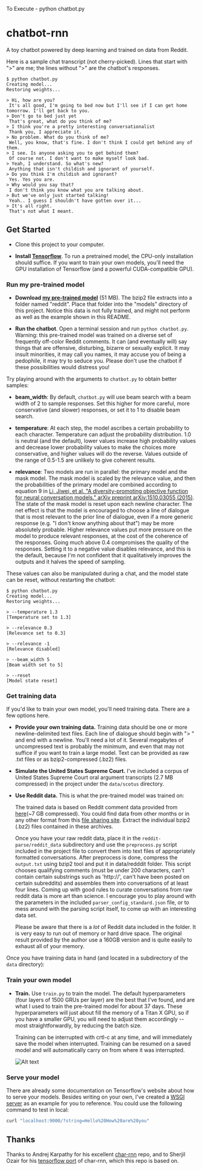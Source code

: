 To Execute - python chatbot.py

# chatbot-rnn
A toy chatbot powered by deep learning and trained on data from Reddit.

Here is a sample chat transcript (not cherry-picked). Lines that start with ">" are me; the lines without ">" are the chatbot's responses.

```
$ python chatbot.py
Creating model...
Restoring weights...

> Hi, how are you?
 It's all good, I'm going to bed now but I'll see if I can get home tomorrow. I'll get back to you.
> Don't go to bed just yet
 That's great, what do you think of me?
> I think you're a pretty interesting conversationalist
 Thank you, I appreciate it.
> No problem. What do you think of me?
 Well, you know, that's fine. I don't think I could get behind any of them.
> I see. Is anyone asking you to get behind them?  
 Of course not. I don't want to make myself look bad.
> Yeah, I understand. So what's new?
 Anything that isn't childish and ignorant of yourself.
> Do you think I'm childish and ignorant?
 Yes. Yes you are.
> Why would you say that?
 I don't think you know what you are talking about.
> But we've only just started talking!
 Yeah.. I guess I shouldn't have gotten over it...
> It's all right.
 That's not what I meant.
 ```

## Get Started

- Clone this project to your computer.

- **Install [Tensorflow](http://www.tensorflow.org/)**. To run a pretrained model, the CPU-only installation should suffice. If you want to train your own models, you'll need the GPU installation of Tensorflow (and a powerful CUDA-compatible GPU).

### Run my pre-trained model

- **Download [my pre-trained model](https://mega.nz/#!KI5z3JQA!WITf7HC8ISAh7tTMVdGH0fncsQHCm0s-NafuHHhVX18)** (51 MB). The bzip2 file extracts into a folder named "reddit". Place that folder into the "models" directory of this project. Notice this data is not fully trained, and might not perform as well as the example shown in this README.

- **Run the chatbot**. Open a terminal session and run `python chatbot.py`. Warning: this pre-trained model was trained on a diverse set of frequently off-color Reddit comments. It can (and eventually will) say things that are offensive, disturbing, bizarre or sexually explicit. It may insult minorities, it may call you names, it may accuse you of being a pedophile, it may try to seduce you. Please don't use the chatbot if these possibilities would distress you!

Try playing around with the arguments to `chatbot.py` to obtain better samples:

- **beam_width**: By default, `chatbot.py` will use beam search with a beam width of 2 to sample responses. Set this higher for more careful, more conservative (and slower) responses, or set it to 1 to disable beam search.

- **temperature**: At each step, the model ascribes a certain probability to each character. Temperature can adjust the probability distribution. 1.0 is neutral (and the default), lower values increase high probability values and decrease lower probability values to make the choices more conservative, and higher values will do the reverse. Values outside of the range of 0.5-1.5 are unlikely to give coherent results.

- **relevance**: Two models are run in parallel: the primary model and the mask model. The mask model is scaled by the relevance value, and then the probabilities of the primary model are combined according to equation 9 in [Li, Jiwei, et al. "A diversity-promoting objective function for neural conversation models." arXiv preprint arXiv:1510.03055 (2015)](https://arxiv.org/abs/1510.03055). The state of the mask model is reset upon each newline character. The net effect is that the model is encouraged to choose a line of dialogue that is most relevant to the prior line of dialogue, even if a more generic response (e.g. "I don't know anything about that") may be more absolutely probable. Higher relevance values put more pressure on the model to produce relevant responses, at the cost of the coherence of the responses. Going much above 0.4 compromises the quality of the responses. Setting it to a negative value disables relevance, and this is the default, because I'm not confident that it qualitatively improves the outputs and it halves the speed of sampling.

These values can also be manipulated during a chat, and the model state can be reset, without restarting the chatbot:

```
$ python chatbot.py
Creating model...
Restoring weights...

> --temperature 1.3
[Temperature set to 1.3]

> --relevance 0.3
[Relevance set to 0.3]

> --relevance -1
[Relevance disabled]

> --beam_width 5
[Beam width set to 5]

> --reset
[Model state reset]
```

### Get training data

If you'd like to train your own model, you'll need training data. There are a few options here.

- **Provide your own training data.** Training data should be one or more newline-delimited text files. Each line of dialogue should begin with "> " and end with a newline. You'll need a lot of it. Several megabytes of uncompressed text is probably the minimum, and even that may not suffice if you want to train a large model. Text can be provided as raw .txt files or as bzip2-compressed (.bz2) files.

- **Simulate the United States Supreme Court.** I've included a corpus of United States Supreme Court oral argument transcripts (2.7 MB compressed) in the project under the `data/scotus` directory.

- **Use Reddit data.** This is what the pre-trained model was trained on:

  The trained data is based on Reddit comment data provided from [here](http://files.pushshift.io/reddit/comments/RC_2017-05.bz2)(~7 GB compressed). You could find data from other months or in any other format from this [file sharing site](http://files.pushshift.io/reddit/). Extract the individual bzip2 (.bz2) files contained in these archives.

  Once you have your raw reddit data, place it in the `reddit-parse/reddit_data` subdirectory and use the `preprocess.py` script included in the project file to convert them into text files of appropriately formatted conversations. After preprocess is done, compress the `output.txt` using bzip2 tool and put it in data/redddit folder. This script chooses qualifying comments (must be under 200 characters, can't contain certain substrings such as 'http://', can't have been posted on certain subreddits) and assembles them into conversations of at least four lines. Coming up with good rules to curate conversations from raw reddit data is more art than science. I encourage you to play around with the parameters in the included `parser_config_standard.json` file, or to mess around with the parsing script itself, to come up with an interesting data set.

  Please be aware that there is a *lot* of Reddit data included in the folder. It is very easy to run out of memory or hard drive space. The original result provided by the author use a 160GB version and is quite easily to exhaust all of your memory.

Once you have training data in hand (and located in a subdirectory of the `data` directory):

### Train your own model

- **Train.** Use `train.py` to train the model. The default hyperparameters (four layers of 1500 GRUs per layer) are the best that I've found, and are what I used to train the pre-trained model for about 37 days. These hyperparameters will just about fill the memory of a Titan X GPU, so if you have a smaller GPU, you will need to adjust them accordingly -- most straightforwardly, by reducing the batch size.

  Training can be interrupted with crtl-c at any time, and will immediately save the model when interrupted. Training can be resumed on a saved model and will automatically carry on from where it was interrupted.

  ![Alt text](/img/chatbot-training.png?raw=true)

### Serve your model

There are already some documentation on Tensorflow's website about how to serve your models. Besides writing on your own, I've created a [WSGI server](https://github.com/zenixls2/chatbot-rnn/blob/master/server.py) as an example for you to reference. You could use the following command to test in local:
```bash
curl "localhost:9000/?string=Hello%20How%20are%20you"
```

## Thanks

Thanks to Andrej Karpathy for his excellent [char-rnn](https://github.com/karpathy/char-rnn) repo, and to Sherjil Ozair for his [tensorflow port](https://github.com/sherjilozair/char-rnn-tensorflow) of char-rnn, which this repo is based on.
